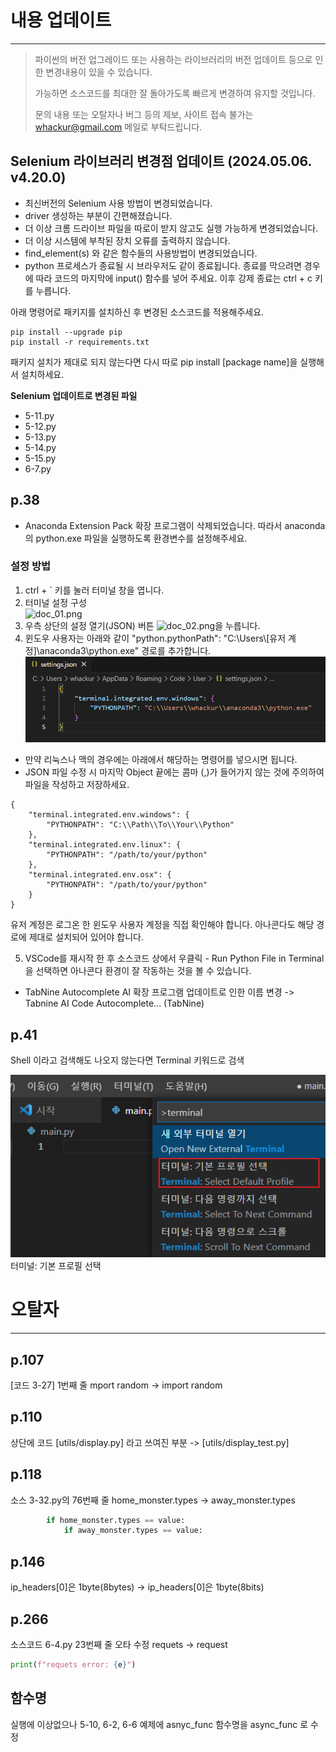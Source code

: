 # 내용 업데이트

---
> 파이썬의 버전 업그레이드 또는 사용하는 라이브러리의 버전 업데이트 등으로 인한 변경내용이 있을 수 있습니다.
>
> 가능하면 소스코드를 최대한 잘 돌아가도록 빠르게 변경하여 유지할 것입니다.
> 
> 문의 내용 또는 오탈자나 버그 등의 제보, 사이트 접속 불가는 whackur@gmail.com 메일로 부탁드립니다.

## Selenium 라이브러리 변경점 업데이트 (2024.05.06. v4.20.0)
- 최신버전의 Selenium 사용 방법이 변경되었습니다.
- driver 생성하는 부분이 간편해졌습니다.
- 더 이상 크롬 드라이브 파일을 따로이 받지 않고도 실행 가능하게 변경되었습니다.
- 더 이상 시스템에 부착된 장치 오류를 출력하지 않습니다.
- find_element(s) 와 같은 함수들의 사용방법이 변경되었습니다.
- python 프로세스가 종료될 시 브라우저도 같이 종료됩니다. 종료를 막으려면 경우에 따라 코드의 마지막에 input() 함수를 넣어 주세요. 이후 강제 종료는 ctrl + c 키를 누릅니다.

아래 명령어로 패키지를 설치하신 후 변경된 소스코드를 적용해주세요.
```shell
pip install --upgrade pip
pip install -r requirements.txt
```
패키지 설치가 제대로 되지 않는다면 다시 따로 pip install [package name]을 실행해서 설치하세요.

**Selenium 업데이트로 변경된 파일**
- 5-11.py
- 5-12.py
- 5-13.py
- 5-14.py
- 5-15.py
- 6-7.py

## p.38
- Anaconda Extension Pack 확장 프로그램이 삭제되었습니다. 따라서 anaconda의 python.exe 파일을 실행하도록 환경변수를 설정해주세요.

### 설정 방법
1. ctrl + ` 키를 눌러 터미널 창을 엽니다.
2. 터미널 설정 구성  
![doc_01.png](doc_01.png)
3. 우측 상단의 설정 열기(JSON) 버튼
![doc_02.png](doc_02.png)을 누릅니다.
4. 윈도우 사용자는 아래와 같이 "python.pythonPath": "C:\\Users\\[유저 계정]\\anaconda3\\python.exe" 경로를 추가합니다.
![doc_03.png](doc_03.png)


- 만약 리눅스나 맥의 경우에는 아래에서 해당하는 명령어를 넣으시면 됩니다. 
- JSON 파일 수정 시 마지막 Object 끝에는 콤마 (,)가 들어가지 않는 것에 주의하여 파일을 작성하고 저장하세요.

```shell
{
    "terminal.integrated.env.windows": {
        "PYTHONPATH": "C:\\Path\\To\\Your\\Python"
    },
    "terminal.integrated.env.linux": {
        "PYTHONPATH": "/path/to/your/python"
    },
    "terminal.integrated.env.osx": {
        "PYTHONPATH": "/path/to/your/python"
    }
}

```
   
유저 계정은 로그온 한 윈도우 사용자 계정을 직접 확인해야 합니다. 아나콘다도 해당 경로에 제대로 설치되어 있어야 합니다.

5. VSCode를 재시작 한 후 소스코드 상에서 우클릭 - Run Python File in Terminal 을 선택하면 아나콘다 환경이 잘 작동하는 것을 볼 수 있습니다. 



- TabNine Autocomplete AI 확장 프로그램 업데이트로 인한 이름 변경
  -> Tabnine AI Code Autocomplete... (TabNine) 

## p.41
Shell 이라고 검색해도 나오지 않는다면 Terminal 키워드로 검색

![doc_04.png](doc_04.png)
터미널: 기본 프로필 선택


# 오탈자

---
## p.107
[코드 3-27] 1번째 줄 mport random -> import random

## p.110
상단에 코드 [utils/display.py] 라고 쓰여진 부분 -> [utils/display_test.py]

## p.118
소스 3-32.py의 76번째 줄 home_monster.types -> away_monster.types
```python
        if home_monster.types == value:
            if away_monster.types == value:
```

## p.146
ip_headers[0]은 1byte(8bytes) -> ip_headers[0]은 1byte(8bits)  

## p.266
소스코드 6-4.py 23번째 줄 오타 수정
requets -> request
```python
print(f"requets error: {e}")
```

## 함수명
실행에 이상없으나 5-10, 6-2, 6-6 예제에 asnyc_func 함수명을 async_func 로 수정
